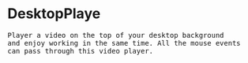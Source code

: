<h1>DesktopPlaye</h1>
<pre>
Player a video on the top of your desktop background 
and enjoy working in the same time. All the mouse events
can pass through this video player.
</pre>